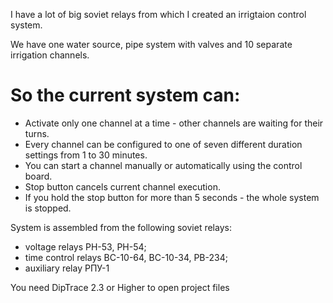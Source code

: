 I have a lot of big soviet relays from which I created an irrigtaion control system.

We have one water source, pipe system with valves and 10 separate irrigation channels.

# So the current system can:

* Activate only one channel at a time - other channels are waiting for their turns.
* Every channel can be configured to one of seven different duration settings from 1 to 30 minutes.
* You can start a channel manually or automatically using the control board.
* Stop button cancels current channel execution. 
* If you hold the stop button for more than 5 seconds - the whole system is stopped.


System is assembled from the following soviet relays:

* voltage relays РН-53, РН-54;
* time control relays ВС-10-64, ВС-10-34, РВ-234;
* auxiliary relay РПУ-1

You need DipTrace 2.3 or Higher to open project files
